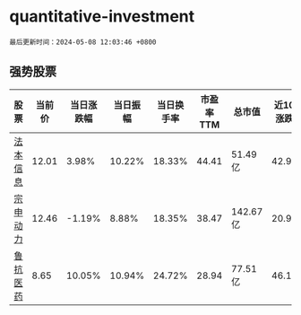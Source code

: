 # quantitative-investment

`最后更新时间：2024-05-08 12:03:46 +0800`

## 强势股票

|股票|当前价|当日涨跌幅|当日振幅|当日换手率|市盈率TTM|总市值|近10日涨跌幅|
|----|----|----|----|----|----|----|----|
|[法本信息](https://xueqiu.com/S/SZ300925)|12.01|3.98%|10.22%|18.33%|44.41|51.49亿|42.98%|
|[宗申动力](https://xueqiu.com/S/SZ001696)|12.46|-1.19%|8.88%|18.35%|38.47|142.67亿|20.97%|
|[鲁抗医药](https://xueqiu.com/S/SH600789)|8.65|10.05%|10.94%|24.72%|28.94|77.51亿|46.11%|
